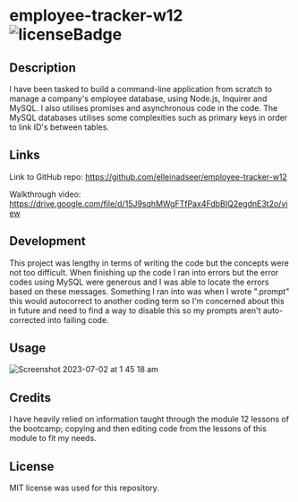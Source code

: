 # employee-tracker-w12 ![licenseBadge](https://img.shields.io/badge/license-MIT-blue.svg)
## Description

I have been tasked to build a command-line application from scratch to manage a company's employee database, using Node.js, Inquirer and MySQL. I also utilises promises and asynchronous code in the code. The MySQL databases utilises some complexities such as primary keys in order to link ID's between tables. 

## Links

Link to GitHub repo: 
https://github.com/elleinadseer/employee-tracker-w12

Walkthrough video:
https://drive.google.com/file/d/15J9sqhMWgFTfPax4FdbBIQ2egdnE3t2o/view

## Development

This project was lengthy in terms of writing the code but the concepts were not too difficult. When finishing up the code I ran into errors but the error codes using MySQL were generous and I was able to locate the errors based on these messages. Something I ran into was when I wrote ".prompt" this would autocorrect to another coding term so I'm concerned about this in future and need to find a way to disable this so my prompts aren't auto-corrected into failing code. 

## Usage
![Screenshot 2023-07-02 at 1 45 18 am](https://github.com/elleinadseer/employee-tracker-w12/assets/126515415/5454a06f-ad7d-4c26-ae3f-1e85cd75c9f8)

## Credits

I have heavily relied on information taught through the module 12 lessons of the bootcamp; copying and then editing code from the lessons of this module to fit my needs. 

## License

MIT license was used for this repository. 